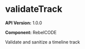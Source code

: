 # validateTrack

**API Version:** 1.0.0

**Component:** RebelCODE

Validate and sanitize a timeline track

